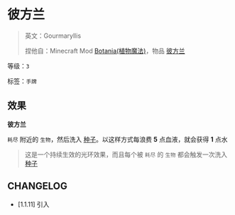 # 彼方兰

> 英文：Gourmaryllis
>
> 捏他自：Minecraft Mod [Botania(植物魔法)](https://botaniamod.net/index.html)，物品 [彼方兰](https://www.mcmod.cn/item/695261.html)

等级：`3`

标签：`手牌`

## 效果

**彼方兰**

`耗尽` 附近的 `生物`，然后洗入 [种子](../卡牌组/种子.md)。以这样方式每浪费 **5** 点血液，就会获得 **1** 点水

> 这是一个持续生效的光环效果，而且每个被 `耗尽` 的 `生物` 都会触发一次洗入 [种子](../卡牌组/种子.md)

## CHANGELOG

- [1.1.11] 引入
